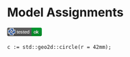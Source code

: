 # Model Assignments

[![test](.test/model_assignment.png)](.test/model_assignment.log)

```µcad,model_assignment
c := std::geo2d::circle(r = 42mm);
```
